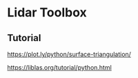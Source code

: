 # Lidar Toolbox

## Tutorial
https://plot.ly/python/surface-triangulation/

https://liblas.org/tutorial/python.html
